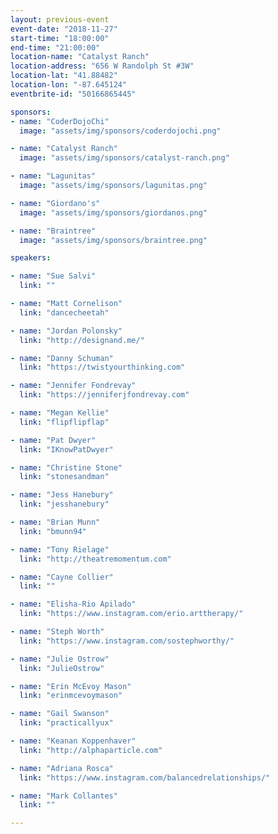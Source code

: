 ```yaml
---
layout: previous-event
event-date: "2018-11-27"
start-time: "18:00:00"
end-time: "21:00:00"
location-name: "Catalyst Ranch"
location-address: "656 W Randolph St #3W"
location-lat: "41.88482"
location-lon: "-87.645124"
eventbrite-id: "50166865445"

sponsors:
- name: "CoderDojoChi"
  image: "assets/img/sponsors/coderdojochi.png"

- name: "Catalyst Ranch"
  image: "assets/img/sponsors/catalyst-ranch.png"

- name: "Lagunitas"
  image: "assets/img/sponsors/lagunitas.png"

- name: "Giordano's"
  image: "assets/img/sponsors/giordanos.png"

- name: "Braintree"
  image: "assets/img/sponsors/braintree.png"

speakers:

- name: "Sue Salvi"
  link: ""

- name: "Matt Cornelison"
  link: "dancecheetah"

- name: "Jordan Polonsky"
  link: "http://designand.me/"

- name: "Danny Schuman"
  link: "https://twistyourthinking.com"

- name: "Jennifer Fondrevay"
  link: "https://jenniferjfondrevay.com"

- name: "Megan Kellie"
  link: "flipflipflap"

- name: "Pat Dwyer"
  link: "IKnowPatDwyer"

- name: "Christine Stone"
  link: "stonesandman"

- name: "Jess Hanebury"
  link: "jesshanebury"

- name: "Brian Munn"
  link: "bmunn94"

- name: "Tony Rielage"
  link: "http://theatremomentum.com"

- name: "Cayne Collier"
  link: ""

- name: "Elisha-Rio Apilado"
  link: "https://www.instagram.com/erio.arttherapy/"

- name: "Steph Worth"
  link: "https://www.instagram.com/sostephworthy/"

- name: "Julie Ostrow"
  link: "JulieOstrow"

- name: "Erin McEvoy Mason"
  link: "erinmcevoymason"

- name: "Gail Swanson"
  link: "practicallyux"

- name: "Keanan Koppenhaver"
  link: "http://alphaparticle.com"

- name: "Adriana Rosca"
  link: "https://www.instagram.com/balancedrelationships/"

- name: "Mark Collantes"
  link: ""

---
```

